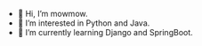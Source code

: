 - 👋 Hi, I’m mowmow.
- 👀 I’m interested in Python and Java.
- 🌱 I’m currently learning Django and SpringBoot.


<!---
0xItoHub/0xItoHub is a ✨ special ✨ repository because its `README.md` (this file) appears on your GitHub profile.
You can click the Preview link to take a look at your changes.
--->
